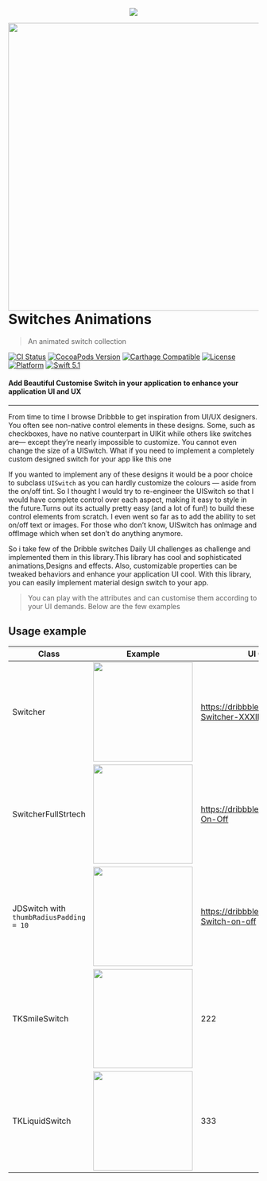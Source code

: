 <p align="center">
<img src="https://github.com/jwd-ali/Switches/blob/master/SwitchesDemo/Resources/Assets.xcassets/switch-animation-post.imageset/switch-animation-post.jpg">
  </p>
<img align="right" src="https://github.com/jwd-ali/Switches/blob/master/images/Screen%20Recording%202020-08-31%20at%203.39.54%20PM.gif"  height = "580"/>

# Switches Animations
> An animated switch collection


[![CI Status](https://travis-ci.org/jwd-ali/RingPieChart.svg)](https://travis-ci.org/jwd-ali/RingPieChart)
[![CocoaPods Version](https://img.shields.io/cocoapods/v/RingPieChart.svg?style=flat)](https://cocoapods.org/pods/RingPieChart)
[![Carthage Compatible](https://img.shields.io/badge/Carthage-compatible-0473B3.svg?style=flat)](https://github.com/Carthage/Carthage)
[![License](https://img.shields.io/cocoapods/l/RingPieChart.svg?style=flat)](https://cocoapods.org/pods/RingPieChart)
[![Platform](https://img.shields.io/cocoapods/p/RingPieChart.svg?style=flat)](https://cocoapods.org/pods/RingPieChart)
[![Swift 5.1](https://img.shields.io/badge/swift-5.1-orange)](https://swift.org)

<p><h4>Add Beautiful Customise Switch in your application to enhance your application UI and UX</h4></p>

___


<p>
From time to time I browse Dribbble to get inspiration from UI/UX designers. You often see non-native control elements in these designs. Some, such as checkboxes, have no native counterpart in UIKit while others like switches are— except they’re nearly impossible to customize. You cannot even change the size of a UISwitch. What if you need to implement a completely custom designed switch for your app like this one


If you wanted to implement any of these designs it would be a poor choice to subclass `UISwitch` as you can hardly customize the colours — aside from the on/off tint.
So I thought I would try to re-engineer the UISwitch so that I would have complete control over each aspect, making it easy to style in the future.Turns out its actually pretty easy (and a lot of fun!) to build these control elements from scratch. I even went so far as to add the ability to set on/off text or images. For those who don’t know, UISwitch has onImage and offImage which when set don’t do anything anymore.

So i take few of the Dribble switches Daily UI challenges as challenge and implemented them in this library.This library has cool and sophisticated animations,Designs and effects. Also, customizable properties can be tweaked behaviors and enhance your application UI cool. With this library, you can easily implement material design switch to your app.
</p>

> You can play with the attributes and can customise them according to your UI demands. Below are the few examples
## Usage example

|Class|Example|UI Challenge|
|---|---|---|
|Switcher|<img src="https://static.dribbble.com/users/108183/screenshots/4148855/switcher_xxxiii_by_volorf_.gif" style="height:200;width:auto">|https://dribbble.com/shots/4148855-Switcher-XXXIII|  
|SwitcherFullStrtech|<img src="https://static.dribbble.com/users/108183/screenshots/3844909/switcher_on_off.gif" style="height:200;width:auto">|https://dribbble.com/shots/3844909-On-Off|  
|JDSwitch with `thumbRadiusPadding = 10` |<img src="https://static.dribbble.com/users/108183/screenshots/2346044/switch.gif" style="height:200;width:auto">|https://dribbble.com/shots/2346044-Switch-on-off|  
|TKSmileSwitch|<img src="Images/smile.gif" style="height:200;width:auto">|222|  
|TKLiquidSwitch|<img src="Images/liquid.gif" style="height:200;width:auto">|333|  

